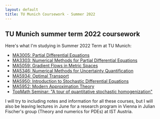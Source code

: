 ```yaml
---
layout: default
title: TU Munich Coursework - Summer 2022
---
```


## TU Munich summer term 2022 coursework

Here's what I'm studying in Summer 2022 Term at TU Munich: 

- [MA3005: Partial Differential Equations](https://qwinters.me/ma3005-pdes)
- [MA3303: Numerical Methods for Partial Differential Equations](https://qwinters.me/ma3303-num-pdes)
- [MA5059: Gradient Flows in Metric Spaces](https://qwinters.me/ma5059-grad-flows)
- [MA5346: Numerical Methods for Uncertainty Quantification](https://qwinters.me/ma5348-num-uncertainty)
- [MA5934: Optimal Transport](https://qwinters.me/ma5934-opt-transpo)
- [MA5950: Introduction to Stochastic Differential Equations](https://qwinters.me/ma5950-sdes)
- [MA5952: Modern Approximation Theory](https://qwinters.me/ma5952-mod-approx)
- [TopMath Seminar: "A tour of quantitative stochastic homogenization"](https://qwinters.me/seminar-quant-homog)

I will try to including notes and information for all these courses, but I will also be leaving lectures in June for a research program in Vienna in 
Julian Fischer's group (Theory and numerics for PDEs) at IST Austria.
